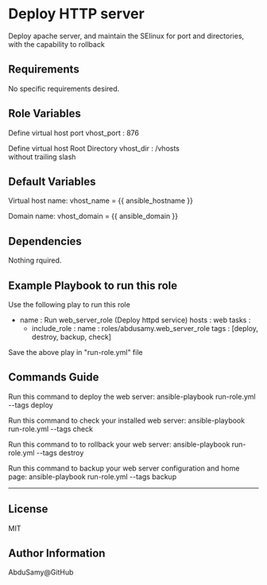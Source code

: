 Deploy HTTP server
==================

Deploy apache server, and maintain the SElinux for port and directories, with the capability to rollback

Requirements
------------

No specific requirements desired.

Role Variables
--------------

 Define virtual host port
  vhost_port      : 876

 Define virtual host Root Directory
  vhost_dir	: /vhosts      
    without trailing slash


Default Variables
-----------------

Virtual host name:
 vhost_name = {{ ansible_hostname }}

Domain name:
 vhost_domain = {{ ansible_domain }}

Dependencies
------------

Nothing rquired.


Example Playbook to run this role
----------------

Use the following play to run this role


 - name                 : Run web_server_role (Deploy httpd service)
   hosts                : web
   tasks                :
    - include_role      :
       name             : roles/abdusamy.web_server_role
      tags              : [deploy, destroy, backup, check]

Save the above play in "run-role.yml" file

Commands Guide
--------------

Run this command to deploy the web server:
ansible-playbook run-role.yml --tags deploy

Run this command to check your installed web server:
ansible-playbook run-role.yml --tags check

Run this command to to rollback your web server:
ansible-playbook run-role.yml --tags destroy

Run this command to backup your web server configuration and home page:
ansible-playbook run-role.yml --tags backup


---

License
-------

MIT

Author Information
------------------

AbduSamy@GitHub
